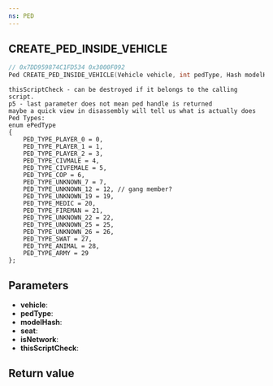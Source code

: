 ```yaml
---
ns: PED
---
```

## CREATE_PED_INSIDE_VEHICLE

```c
// 0x7DD959874C1FD534 0x3000F092
Ped CREATE_PED_INSIDE_VEHICLE(Vehicle vehicle, int pedType, Hash modelHash, int seat, BOOL isNetwork, BOOL thisScriptCheck);
```

```
thisScriptCheck - can be destroyed if it belongs to the calling script.  
p5 - last parameter does not mean ped handle is returned  
maybe a quick view in disassembly will tell us what is actually does  
Ped Types:  
enum ePedType  
{  
	PED_TYPE_PLAYER_0 = 0,  
	PED_TYPE_PLAYER_1 = 1,  
	PED_TYPE_PLAYER_2 = 3,  
	PED_TYPE_CIVMALE = 4,  
	PED_TYPE_CIVFEMALE = 5,  
	PED_TYPE_COP = 6,  
	PED_TYPE_UNKNOWN_7 = 7,  
	PED_TYPE_UNKNOWN_12 = 12, // gang member?  
	PED_TYPE_UNKNOWN_19 = 19,  
	PED_TYPE_MEDIC = 20,  
	PED_TYPE_FIREMAN = 21,  
	PED_TYPE_UNKNOWN_22 = 22,  
	PED_TYPE_UNKNOWN_25 = 25,  
	PED_TYPE_UNKNOWN_26 = 26,  
	PED_TYPE_SWAT = 27,  
	PED_TYPE_ANIMAL = 28,  
	PED_TYPE_ARMY = 29  
};  
```

## Parameters
* **vehicle**: 
* **pedType**: 
* **modelHash**: 
* **seat**: 
* **isNetwork**: 
* **thisScriptCheck**: 

## Return value
